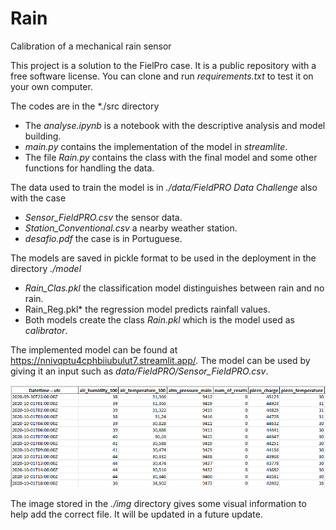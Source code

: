# Rain
Calibration of a mechanical rain sensor

This project is a solution to the FielPro case. It is a public repository with a free software license. You can clone and run *requirements.txt* to test it on your own computer.

The codes are in the *./src directory
- The *analyse.ipynb* is a notebook with the descriptive analysis and model building.
- *main.py* contains the implementation of the model in *streamlite*.
- The file *Rain.py* contains the class with the final model and some other functions for handling the data.

The data used to train the model is in *./data/FieldPRO Data Challenge* also with the case
- *Sensor_FieldPRO.csv* the sensor data.
- *Station_Conventional.csv* a nearby weather station.
- *desafio.pdf* the case is in Portuguese.

The models are saved in pickle format to be used in the deployment in the directory *./model*
- *Rain_Clas.pkl* the classification model distinguishes between rain and no rain.
- Rain_Reg.pkl* the regression model predicts rainfall values.
- Both models create the class *Rain.pkl* which is the model used as *calibrator*.

The implemented model can be found at https://nnivqptu4cphbiiubulut7.streamlit.app/. The model can be used by giving it an input such as *data/FieldPRO/Sensor_FieldPRO.csv*.

![alt text](https://github.com/FollowingTheRabbit/rain/blob/main/img/data_input.PNG)

The image stored in the *./img* directory gives some visual information to help add the correct file. It will be updated in a future update.